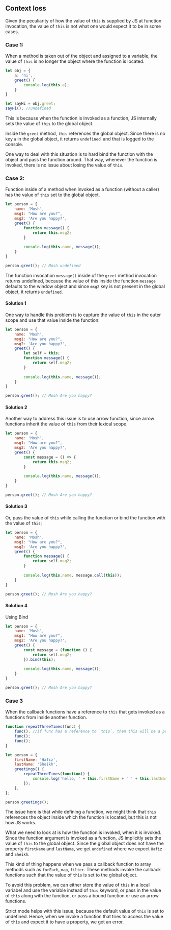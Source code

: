 ## Context loss
Given the peculiarity of how the value of `this` is supplied by JS at function invocation, the value of `this` is not what one would expect it to be in some cases.

### Case 1:
When a method is taken out of the object and assigned to a variable, the value of `this` is no longer the object where the function is located.

```javascript
let obj = {
	a: 'hi',
	greet() {
		console.log(this.a);
	}
}

let sayHi = obj.greet;
sayHi(); //undefined

```

This is because when the function is invoked as a function, JS internally sets the value of `this` to the global object. 

Inside the `greet` method, `this` references the global object. Since there is no 	 key `a` in the global object, it returns `undefined `and that is logged to the console.

One way to deal with this situation is to hard bind the function with the object and pass the function around. That way, whenever the function is invoked, there is no issue about losing the value of `this`.

### Case 2:
Function inside of a method when invoked as a function (without a caller) has the value of `this` set to the global object.

```javascript
let person = {
	name: 'Mosh',
	msg1: "How are you?",
	msg2: 'Are you happy?',
	greet() {
		function message() {
			return this.msg2;
		}
			
		console.log(this.name, message());
	}
}

person.greet(); // Mosh undefined
```

The function invocation `message()` inside of the `greet` method invocation returns undefined, because the value of this inside the function `message` defaults to the window object and since `msg2` key is not present in the global object, it returns `undefined`.

#### Solution 1
One way to handle this problem is to capture the value of `this` in the outer scope and use that value inside the function:

```javascript
let person = {
	name: 'Mosh',
	msg1: "How are you?",
	msg2: 'Are you happy?',
	greet() {
		let self = this;
		function message() {
			return self.msg2;
		}
			
		console.log(this.name, message());
	}
}

person.greet(); // Mosh Are you happy?
```

#### Solution 2
Another way to address this issue is to use arrow function, since arrow functions inherit the value of `this` from their lexical scope.

```javascript
let person = {
	name: 'Mosh',
	msg1: "How are you?",
	msg2: 'Are you happy?',
	greet() {
		const message = () => {
			return this.msg2;
		}
			
		console.log(this.name, message());
	}
}

person.greet(); // Mosh Are you happy?
```

#### Solution 3
Or, pass the value of `this` while calling the function or bind the function with the value of `this`;

```javascript
let person = {
	name: 'Mosh',
	msg1: "How are you?",
	msg2: 'Are you happy?',
	greet() {
		function message() {
			return self.msg2;
		}
			
		console.log(this.name, message.call(this));
	}
}

person.greet(); // Mosh Are you happy?
```

#### Solution 4

Using Bind

```javascript
let person = {
	name: 'Mosh',
	msg1: "How are you?",
	msg2: 'Are you happy?',
	greet() {
		const message = (function () {
			return self.msg2;
		}).bind(this);
			
		console.log(this.name, message());
	}
}

person.greet(); // Mosh Are you happy?
```

### Case 3
When the callback functions have a reference to `this` that gets invoked as a functions from inside another function.

```javascript
function repeatThreeTimes(func) {
	func(); //if func has a reference to `this`, then this will be a problem
	func();
	func();
}

let person = {
	firstName: 'Hafiz',
	lastName: 'Sheikh',
	greetings() {
		repeatThreeTimes(function() {
			console.log('hello, ' + this.firstName + ' ' + this.lastName);		
		});
	},
};

person.greetings();
```

The issue here is that while defining a function, we might think that `this` references the object inside which the function is located, but this is not how JS works. 

What we need to look at is how the function is invoked, when it is invoked. Since the function argument is invoked as a function, JS implicitly sets the value of `this` to the global object. Since the global object does not have the property `firstName` and `lastName`, we get `undefined` where we expect `Hafiz` and `Sheikh`. 

This kind of thing happens when we pass a callback function to array methods such as `forEach`, `map`, `filter`. These methods invoke the callback functions such that the value of `this` is set to the global object. 

To avoid this problem, we can either store the value of `this` in a local variabel and use the variable instead of `this` keyword, or pass in the value of `this` along with the function, or pass a bound function or use an arrow functions.

Strict mode helps with this issue, because the default value of `this` is set to undefined. Hence, when we invoke a function that tries to access the value of `this` and expect it to have a property, we get an error.